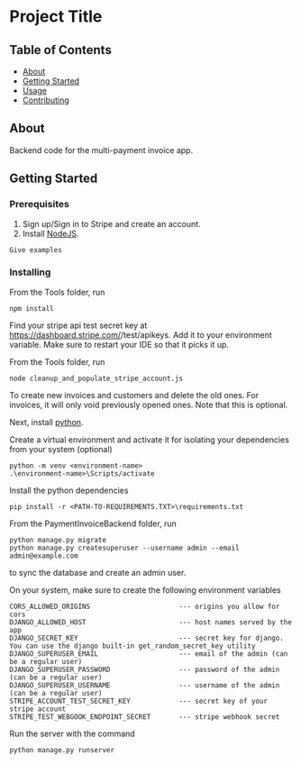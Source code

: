 # Project Title

## Table of Contents
+ [About](#about)
+ [Getting Started](#getting_started)
+ [Usage](#usage)
+ [Contributing](../CONTRIBUTING.md)

## About <a name = "about"></a>
Backend code for the multi-payment invoice app.

## Getting Started <a name = "getting_started"></a>

### Prerequisites

1. Sign up/Sign in to Stripe and create an account.
2. Install [NodeJS](https://nodejs.org/en/download/).

```
Give examples
```

### Installing

From the Tools folder, run
```
npm install
```

Find your stripe api test secret key at https://dashboard.stripe.com/<YOUR-ACCOUNT-ID>/test/apikeys. Add it to your environment variable. Make sure to restart your IDE so that it picks it up.

From the Tools folder, run
```
node cleanup_and_populate_stripe_account.js
```
To create new invoices and customers and delete the old ones. For invoices, it will only void previously opened ones. Note that this is optional.

Next, install [python](https://www.python.org/downloads/).

Create a virtual environment and activate it for isolating your dependencies from your system (optional)
```
python -m venv <environment-name>
.\environment-name>\Scripts/activate
```

Install the python dependencies
```
pip install -r <PATH-TO-REQUIREMENTS.TXT>\requirements.txt
```

From the PaymentInvoiceBackend folder, run
```
python manage.py migrate
python manage.py createsuperuser --username admin --email admin@example.com
```
to sync the database and create an admin user.

On your system, make sure to create the following environment variables
```
CORS_ALLOWED_ORIGINS                      --- origins you allow for cors
DJANGO_ALLOWED_HOST                       --- host names served by the app
DJANGO_SECRET_KEY                         --- secret key for django. You can use the django built-in get_random_secret_key utility
DJANGO_SUPERUSER_EMAIL                    --- email of the admin (can be a regular user)
DJANGO_SUPERUSER_PASSWORD                 --- password of the admin (can be a regular user)
DJANGO_SUPERUSER_USERNAME                 --- username of the admin (can be a regular user)
STRIPE_ACCOUNT_TEST_SECRET_KEY            --- secret key of your stripe account
STRIPE_TEST_WEBGOOK_ENDPOINT_SECRET       --- stripe webhook secret
```

Run the server with the command
```
python manage.py runserver
```